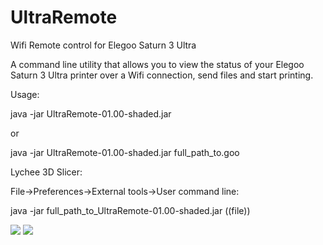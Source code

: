 # UltraRemote
Wifi Remote control for Elegoo Saturn 3 Ultra

A command line utility that allows you to view the status of your Elegoo Saturn 3 Ultra printer over a Wifi connection, send files and start printing.

Usage:

java -jar UltraRemote-01.00-shaded.jar 

or 

java -jar UltraRemote-01.00-shaded.jar full_path_to.goo

Lychee 3D Slicer:

File->Preferences->External tools->User command line:

java -jar full_path_to_UltraRemote-01.00-shaded.jar ((file))

<img src="https://raw.githubusercontent.com/arsi-apli/UltraRemote/master/img/browser.png"></a>
<img src="https://raw.githubusercontent.com/arsi-apli/UltraRemote/master/img/detail.png"></a>



